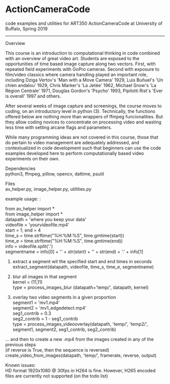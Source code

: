 # ActionCameraCode
code examples and utilities for ART350 ActionCameraCode at University of Buffalo, Spring 2019

------------------------------------------------------------------------------------------------------------------------------
Overview

This course is an introduction to computational thinking in code combined with an overview of great video art. Students are exposed to the opportunities of time based image capture along two vectors. First, with repeated field experiments with GoPro cameras. Second with exposure to film/video classics where camera handling played an important role, including Dziga Vertov's 'Man with a Move Camera' 1929, Luis Buñuel's 'Un chien andalou' 1929, Chris Marker's 'La Jetée' 1962, Michael Snow's 'La Région Centrale' 1971, Douglas Gordon's 'Psycho' 1993, Pipilotti Rist's 'Ever is overall' 1997 and others. 

After several weeks of image capture and screenings, the course moves to coding, on an introductory level in python (3). Technically, the functions offered below are nothing more than wrappers of ffmpeg funcionalities. But they allow coding novices to concentrate on processing video and wasting less time with setting arcane flags and parameters.

While many programming ideas are not covered in this course, those that do pertain to video management are adequately addressed, and contextualized in code development such that beginners can use the code examples developed here to perform computationally based video experiments on their own.

Dependencies  
python3, ffmpeg, pillow, opencv, dattime, psutil

Files  
av_helper.py, image_helper.py, utilities.py  

example usage: :

from av_helper import *  
from image_helper import *  
datapath = 'where you keep your data'  
videofile = 'yourvideofile.mp4'  
start = 1; end = 4    
time_s = time.strftime("%H:%M:%S", time.gmtime(start))  
time_e = time.strftime("%H:%M:%S", time.gmtime(end))  
info = videofile.split('.')  
segmentname = info[0] + '_' + str(start) + '_' + str(end) + '.' + info[1]  

1) extract a segment wit the specified start and end times in seconds  
extract_segment(datapath, videofile, time_s, time_e, segmentname)

2) blur all images in that segment  
kernel = (11,11)  
type = process_images_blur (datapath+'temp/', datapath, kernel)


3) overlay two video segments in a given proportion  
segment1 = 'mv1.mp4'  
segment2 = 'mv1_edgedetect.mp4'  
seg1_contrib = 0.3  
seg2_contrib = 1 - seg1_contrib  
type = process_images_videooverlay(datapath, 'temp/', 'temp2/', segment1, segment2, seg1_contrib, seg2_contrib)


... and then to create a new .mp4 from the images created in any of the previous steps  
(if reverse is True, then the sequence is reversed)  
create_video_from_images(datapath, 'temp/', framerate, reverse, output)


Known issues:  
HD format 1920x1080 @ 30fps in H264 is fine. However, H265 encoded files are currently not supported (on the todo list)


